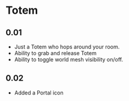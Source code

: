 # Totem

## 0.01

 - Just a Totem who hops around your room.
 - Ability to grab and release Totem
 - Ability to toggle world mesh visibility on/off.
 
## 0.02
 
 - Added a Portal icon 